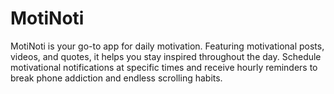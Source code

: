 # MotiNoti
 MotiNoti is your go-to app for daily motivation. Featuring motivational posts, videos, and quotes, it helps you stay inspired throughout the day. Schedule motivational notifications at specific times and receive hourly reminders to break phone addiction and endless scrolling habits. 
